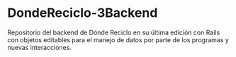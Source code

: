 # DondeReciclo-3Backend
Repositorio del backend de Dónde Reciclo en su última edición con Rails con objetos editables para el manejo de datos por parte de los programas y nuevas interacciones.
